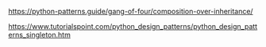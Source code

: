 

https://python-patterns.guide/gang-of-four/composition-over-inheritance/


https://www.tutorialspoint.com/python_design_patterns/python_design_patterns_singleton.htm


